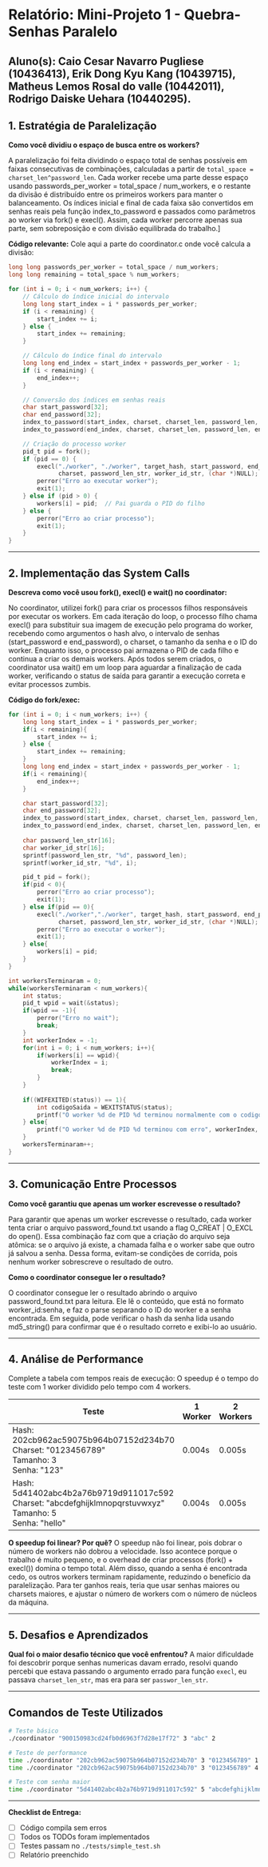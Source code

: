 # Relatório: Mini-Projeto 1 - Quebra-Senhas Paralelo

**Aluno(s):** Caio Cesar Navarro Pugliese (10436413), Erik Dong Kyu Kang (10439715), Matheus Lemos Rosal do valle (10442011), Rodrigo Daiske Uehara (10440295).
---

## 1. Estratégia de Paralelização


**Como você dividiu o espaço de busca entre os workers?**

A paralelização foi feita dividindo o espaço total de senhas possíveis em faixas consecutivas de combinações, calculadas a partir de `total_space = charset_len^password_len`. Cada worker recebe uma parte desse espaço usando passwords_per_worker = total_space / num_workers, e o restante da divisão é distribuído entre os primeiros workers para manter o balanceamento. Os índices inicial e final de cada faixa são convertidos em senhas reais pela função index_to_password e passados como parâmetros ao worker via fork() e execl(). Assim, cada worker percorre apenas sua parte, sem sobreposição e com divisão equilibrada do trabalho.]

**Código relevante:** Cole aqui a parte do coordinator.c onde você calcula a divisão:
```c
long long passwords_per_worker = total_space / num_workers;
long long remaining = total_space % num_workers;

for (int i = 0; i < num_workers; i++) {
    // Cálculo do índice inicial do intervalo
    long long start_index = i * passwords_per_worker;
    if (i < remaining) {
        start_index += i;
    } else {
        start_index += remaining;
    }

    // Cálculo do índice final do intervalo
    long long end_index = start_index + passwords_per_worker - 1;
    if (i < remaining) {
        end_index++;
    }

    // Conversão dos índices em senhas reais
    char start_password[32];
    char end_password[32];
    index_to_password(start_index, charset, charset_len, password_len, start_password);
    index_to_password(end_index, charset, charset_len, password_len, end_password);

    // Criação do processo worker
    pid_t pid = fork();
    if (pid == 0) {
        execl("./worker", "./worker", target_hash, start_password, end_password,
              charset, password_len_str, worker_id_str, (char *)NULL);
        perror("Erro ao executar worker");
        exit(1);
    } else if (pid > 0) {
        workers[i] = pid;  // Pai guarda o PID do filho
    } else {
        perror("Erro ao criar processo");
        exit(1);
    }
}

```

---

## 2. Implementação das System Calls

**Descreva como você usou fork(), execl() e wait() no coordinator:**

No coordinator, utilizei fork() para criar os processos filhos responsáveis por executar os workers. Em cada iteração do loop, o processo filho chama execl() para substituir sua imagem de execução pelo programa do worker, recebendo como argumentos o hash alvo, o intervalo de senhas (start_password e end_password), o charset, o tamanho da senha e o ID do worker. Enquanto isso, o processo pai armazena o PID de cada filho e continua a criar os demais workers. Após todos serem criados, o coordinator usa wait() em um loop para aguardar a finalização de cada worker, verificando o status de saída para garantir a execução correta e evitar processos zumbis.

**Código do fork/exec:**
```c
for (int i = 0; i < num_workers; i++) {
    long long start_index = i * passwords_per_worker;
    if(i < remaining){
        start_index += i;
    } else {
        start_index += remaining;
    }
    long long end_index = start_index + passwords_per_worker - 1;
    if(i < remaining){
        end_index++;
    } 

    char start_password[32];
    char end_password[32];
    index_to_password(start_index, charset, charset_len, password_len, start_password);
    index_to_password(end_index, charset, charset_len, password_len, end_password);
    
    char password_len_str[16];
    char worker_id_str[16];
    sprintf(password_len_str, "%d", password_len);
    sprintf(worker_id_str, "%d", i);

    pid_t pid = fork();
    if(pid < 0){
        perror("Erro ao criar processo");
        exit(1);
    } else if(pid == 0){
        execl("./worker","./worker", target_hash, start_password, end_password,
              charset, password_len_str, worker_id_str, (char *)NULL);
        perror("Erro ao executar o worker");
        exit(1);
    } else{
        workers[i] = pid;
    }        
}

int workersTerminaram = 0;
while(workersTerminaram < num_workers){
    int status;
    pid_t wpid = wait(&status);
    if(wpid == -1){
        perror("Erro no wait");
        break;
    }
    int workerIndex = -1;
    for(int i = 0; i < num_workers; i++){
        if(workers[i] == wpid){
            workerIndex = i;
            break;
        }
    }
    
    if((WIFEXITED(status)) == 1){
        int codigoSaida = WEXITSTATUS(status);
        printf("O worker %d de PID %d terminou normalmente com o codigo %d\n", workerIndex, wpid, codigoSaida);
    } else{
        printf("O worker %d de PID %d terminou com erro", workerIndex, wpid);
    }
    workersTerminaram++;
}

```

---

## 3. Comunicação Entre Processos

**Como você garantiu que apenas um worker escrevesse o resultado?**

Para garantir que apenas um worker escrevesse o resultado, cada worker tenta criar o arquivo password_found.txt usando a flag O_CREAT | O_EXCL do open(). Essa combinação faz com que a criação do arquivo seja atômica: se o arquivo já existe, a chamada falha e o worker sabe que outro já salvou a senha. Dessa forma, evitam-se condições de corrida, pois nenhum worker sobrescreve o resultado de outro.

**Como o coordinator consegue ler o resultado?**

O coordinator consegue ler o resultado abrindo o arquivo password_found.txt para leitura. Ele lê o conteúdo, que está no formato worker_id:senha, e faz o parse separando o ID do worker e a senha encontrada. Em seguida, pode verificar o hash da senha lida usando md5_string() para confirmar que é o resultado correto e exibi-lo ao usuário.

---

## 4. Análise de Performance
Complete a tabela com tempos reais de execução:
O speedup é o tempo do teste com 1 worker dividido pelo tempo com 4 workers.

| Teste | 1 Worker | 2 Workers | 4 Workers | Speedup (4w) |
|-------|----------|-----------|-----------|--------------|
| Hash: 202cb962ac59075b964b07152d234b70<br>Charset: "0123456789"<br>Tamanho: 3<br>Senha: "123" | 0.004s | 0.005s | 0.004s | 1 |
| Hash: 5d41402abc4b2a76b9719d911017c592<br>Charset: "abcdefghijklmnopqrstuvwxyz"<br>Tamanho: 5<br>Senha: "hello" | 0.004s | 0.005s | 0.004s | 1 |

**O speedup foi linear? Por quê?**
O speedup não foi linear, pois dobrar o número de workers não dobrou a velocidade. Isso acontece porque o trabalho é muito pequeno, e o overhead de criar processos (fork() + execl()) domina o tempo total. Além disso, quando a senha é encontrada cedo, os outros workers terminam rapidamente, reduzindo o benefício da paralelização. Para ter ganhos reais, teria que usar senhas maiores ou charsets maiores, e ajustar o número de workers com o número de núcleos da máquina.

---

## 5. Desafios e Aprendizados
**Qual foi o maior desafio técnico que você enfrentou?**
A maior dificuldade foi descobrir porque senhas numericas davam errado, resolvi quando percebi que estava passando o argumento errado para função `execl`, eu passava `charset_len_str`, mas era para ser `passwor_len_str`.

---

## Comandos de Teste Utilizados

```bash
# Teste básico
./coordinator "900150983cd24fb0d6963f7d28e17f72" 3 "abc" 2

# Teste de performance
time ./coordinator "202cb962ac59075b964b07152d234b70" 3 "0123456789" 1
time ./coordinator "202cb962ac59075b964b07152d234b70" 3 "0123456789" 4

# Teste com senha maior
time ./coordinator "5d41402abc4b2a76b9719d911017c592" 5 "abcdefghijklmnopqrstuvwxyz" 4
```
---

**Checklist de Entrega:**
- [ ] Código compila sem erros
- [ ] Todos os TODOs foram implementados
- [ ] Testes passam no `./tests/simple_test.sh`
- [ ] Relatório preenchido